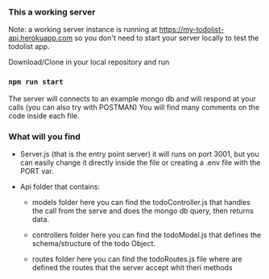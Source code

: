 ### This a working server

Note: a working server instance is running at https://my-todolist-api.herokuapp.com so you don't need to start your server locally to test the todolist app.

Download/Clone in your local repository and run 

### `npm run start`


The server will connects to an example mongo db and will respond at your calls (you can also try with POSTMAN)
You will find many comments on the code inside each file.


### What will you find
  
- Server.js (that is the entry point server) it will runs on port 3001, but you can easily change it directly inside the file or creating a .env file with the PORT var.
    
- Api folder that contains:

   - models folder
    here you can find the todoController.js that handles the call from the serve and does the mongo db query, then returns data.

  - controllers folder
    here you can find the todoModel.js that defines the schema/structure of the todo Object.

  - routes folder
    here you can find the todoRoutes.js file where are defined the routes that the server accept whit theri methods
